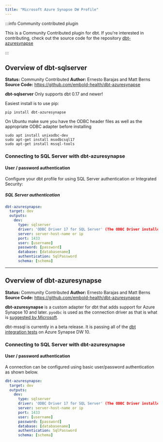 ```yaml
---
title: "Microsoft Azure Synapse DW Profile"
---
```



:::info Community contributed plugin

This is a Community Contributed plugin for dbt. If you're interested in contributing, check out the source code for the repository [dbt-azuresynapse](https://github.com/embold-health/dbt-azuresynapse)

:::

## Overview of dbt-sqlserver
**Status:** Community Contributed
**Author:** Ernesto Barajas and Matt Berns
**Source Code:** https://github.com/embold-health/dbt-azuresynapse

**dbt-sqlserver**
Only supports dbt 0.17 and newer!

Easiest install is to use pip:

    pip install dbt-azuresynapse

On Ubuntu make sure you have the ODBC header files as well as the appropriate ODBC adapter before installing

    sudo apt install unixodbc-dev
    sudo apt-get install msodbcsql17
    sudo apt-get install mssql-tools

### Connecting to SQL Server with **dbt-azuresynapse**

#### User / password authentication

Configure your dbt profile for using SQL Server authentication or Integrated Security:

##### SQL Server authentication
```yaml
dbt-azuresynapse:
  target: dev
  outputs:
    dev:
      type: sqlserver
      driver: 'ODBC Driver 17 for SQL Server' (The ODBC Driver installed on your system)
      server: server-host-name or ip
      port: 1433
      user: [username]
      password: [password]
      database: [databasename]
      authentication: SqlPassword
      schema: [schema]
```



------------------------------------------------------------

## Overview of dbt-azuresynapse

**Status:** Community Contributed
**Author:** Ernesto Barajas and Matt Berns
**Source Code:** https://github.com/embold-health/dbt-azuresynapse

**dbt-azuresynapse** is a custom adapter for dbt that adds support for Azure Synapse 10 and later. `pyodbc` is used as the connection driver as that is what is [suggested by Microsoft](https://docs.microsoft.com/en-us/sql/connect/python/python-driver-for-sql-server). 

dbt-mssql is currently in a beta release. It is passing all of the [dbt integration tests](https://github.com/fishtown-analytics/dbt-integration-tests/) on Azure Synapse DW 10.

### Connecting to SQL Server with **dbt-azuresynapse**

#### User / password authentication

A connection can be configured using basic user/password authentication as shown below.

<File name='profiles.yml'>

```yaml
dbt-azuresynapse:
  target: dev
  outputs:
    dev:
      type: sqlserver
      driver: 'ODBC Driver 17 for SQL Server' (The ODBC Driver installed on your system)
      server: server-host-name or ip
      port: 1433
      user: [username]
      password: [password]
      database: [databasename]
      authentication: SqlPassword
      schema: [schema]
```

</File>
